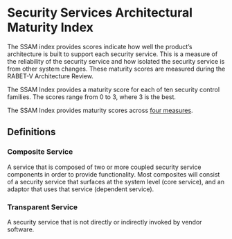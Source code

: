 # Security Services Architectural Maturity Index

The SSAM index provides scores indicate how well the product’s architecture is built to support each security service. This is a measure of the reliability of the security service and how isolated the security service is from other system changes. These maturity scores are measured during the RABET-V Architecture Review.

The SSAM Index provides a maturity score for each of ten security control families. The scores range from 0 to 3, where 3 is the best.

The SSAM Index provides maturity scores across [four measures](./SSAM_Rubric.md).

## Definitions

### Composite Service

A service that is composed of two or more coupled security service
components in order to provide functionality. Most composites will
consist of a security service that surfaces at the system level (core
service), and an adaptor that uses that service (dependent service).

### Transparent Service

A security service that is not directly or indirectly invoked by vendor
software.
